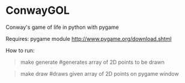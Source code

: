 ConwayGOL
=========
Conway's game of life in python with pygame

Requires: pygame module
http://www.pygame.org/download.shtml

How to run:

> make generate #generates array of 2D points to be drawn

> make draw #draws given array of 2D points on pygame window
